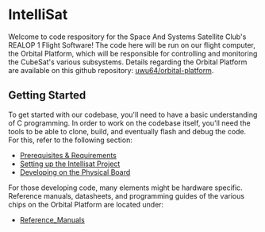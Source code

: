 
# IntelliSat
Welcome to code respository for the Space And Systems Satellite Club's REALOP 1 Flight Software! The code here will be run on our flight computer, the Orbital Platform, which will be responsible for controlling and monitoring the CubeSat's various subsystems. Details regarding the Orbital Platform are available on this github repository: [uwu64/orbital-platform](https://github.com/uwu64/orbital-platform).

## Getting Started
To get started with our codebase, you'll need to have a basic understanding of C programming. 
In order to work on the codebase itself, you'll need the tools to be able to clone, build, and eventually flash and debug the code. For this, refer to the following section:
- [Prerequisites & Requirements](./Manuals/ide_and_project_setup/Necessary_Software.md)
- [Setting up the Intellisat Project](./Manuals/ide_and_project_setup/Setting_up.md)
- [Developing on the Physical Board](./Manuals/ide_and_project_setup/Building_Testing_Project.md)

For those developing code, many elements might be hardware specific. Reference manuals, datasheets, and programming guides of the various chips on the Orbital Platform are located under:
- [Reference_Manuals](./Manuals/Reference_Manuals/)